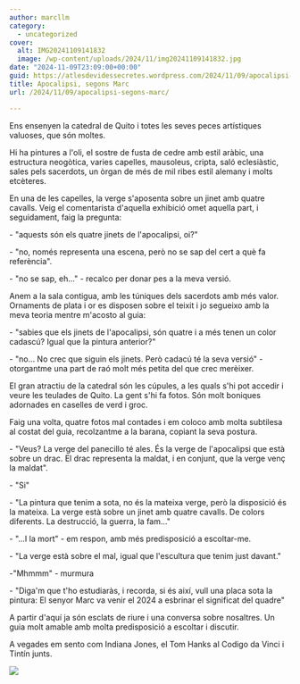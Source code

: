```yaml
---
author: marcllm
category:
  - uncategorized
cover:
  alt: IMG20241109141832
  image: /wp-content/uploads/2024/11/img20241109141832.jpg
date: "2024-11-09T23:09:00+00:00"
guid: https://atlesdevidessecretes.wordpress.com/2024/11/09/apocalipsi-segons-marc/
title: Apocalipsi, segons Marc
url: /2024/11/09/apocalipsi-segons-marc/

---
```

Ens ensenyen la catedral de Quito i totes les seves peces artístiques valuoses, que són moltes.

Hi ha pintures a l'oli, el sostre de fusta de cedre amb estil aràbic, una estructura neogòtica, varies capelles, mausoleus, cripta, saló eclesiàstic, sales pels sacerdots, un òrgan de més de mil ribes estil alemany i molts etcèteres.



En una de les capelles, la verge s'aposenta sobre un jinet amb quatre cavalls. Veig el comentarista d'aquella exhibició omet aquella part, i seguidament, faig la pregunta:

\- "aquests són els quatre jinets de l'apocalipsi, oi?"

\- "no, només representa una escena, però no se sap del cert a què fa referència".

\- "no se sap, eh..." - recalco per donar pes a la meva versió.



Anem a la sala contigua, amb les túniques dels sacerdots amb més valor. Ornaments de plata i or es disposen sobre el teixit i jo segueixo amb la meva teoria mentre m'acosto al guia:

\- "sabies que els jinets de l'apocalipsi, són quatre i a més tenen un color cadascú? Igual que la pintura anterior?"

\- "no... No crec que siguin els jinets. Però cadacú té la seva versió" - otorgantme una part de raó molt més petita del que crec merèixer.



El gran atractiu de la catedral són les cúpules, a les quals s'hi pot accedir i veure les teulades de Quito. La gent s'hi fa fotos. Són molt boniques adornades en caselles de verd i groc.

Faig una volta, quatre fotos mal contades i em coloco amb molta subtilesa al costat del guia, recolzantme a la barana, copiant la seva postura.

\- "Veus? La verge del panecillo té ales. És la verge de l'apocalipsi que està sobre un drac. El drac representa la maldat, i en conjunt, que la verge venç la maldat".

\- "Si"

\- "La pintura que tenim a sota, no és la mateixa verge, però la disposició és la mateixa. La verge està sobre un jinet amb quatre cavalls. De colors diferents. La destrucció, la guerra, la fam..."

\- "...I la mort" - em respon, amb més predisposició a escoltar-me.

\- "La verge està sobre el mal, igual que l'escultura que tenim just davant."

-"Mhmmm" - murmura

\- "Diga'm que t'ho estudiaràs, i recorda, si és així, vull una placa sota la pintura: El senyor Marc va venir el 2024 a esbrinar el significat del quadre"



A partir d'aquí ja són esclats de riure i una conversa sobre nosaltres. Un guia molt amable amb molta predisposició a escoltar i discutir.



A vegades em sento com Indiana Jones, el Tom Hanks al Codigo da Vinci i Tintín junts.



[![](https://blogger.googleusercontent.com/img/a/AVvXsEi3trxPfZCs-URBAain0ycl2t8XRA-Bro1aPCgez2kiY5s-hiEDcxOD0jgDNbXEQCSrjVp18ucSgQp604r9eSjXGSREMc2mH4UFl-WtrZzaX_PpHxLOCo-rmHelrLn2WYS0PkXy1rgTxoBYnPa1IE-8KPx9y4dFAmaNVZBoD29-jPZe_W6bVZVHuULCgZBm)](https://blogger.googleusercontent.com/img/a/AVvXsEi3trxPfZCs-URBAain0ycl2t8XRA-Bro1aPCgez2kiY5s-hiEDcxOD0jgDNbXEQCSrjVp18ucSgQp604r9eSjXGSREMc2mH4UFl-WtrZzaX_PpHxLOCo-rmHelrLn2WYS0PkXy1rgTxoBYnPa1IE-8KPx9y4dFAmaNVZBoD29-jPZe_W6bVZVHuULCgZBm)







